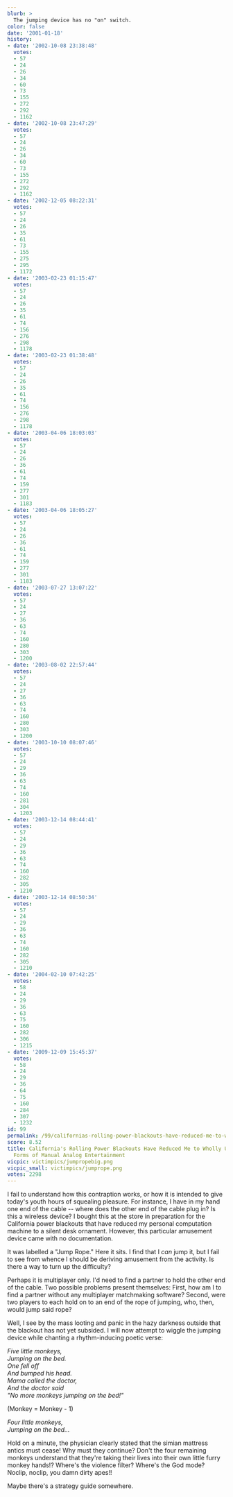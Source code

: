 ```yaml
---
blurb: >
  The jumping device has no "on" switch.
color: false
date: '2001-01-18'
history:
- date: '2002-10-08 23:38:48'
  votes:
  - 57
  - 24
  - 26
  - 34
  - 60
  - 73
  - 155
  - 272
  - 292
  - 1162
- date: '2002-10-08 23:47:29'
  votes:
  - 57
  - 24
  - 26
  - 34
  - 60
  - 73
  - 155
  - 272
  - 292
  - 1162
- date: '2002-12-05 08:22:31'
  votes:
  - 57
  - 24
  - 26
  - 35
  - 61
  - 73
  - 155
  - 275
  - 295
  - 1172
- date: '2003-02-23 01:15:47'
  votes:
  - 57
  - 24
  - 26
  - 35
  - 61
  - 74
  - 156
  - 276
  - 298
  - 1178
- date: '2003-02-23 01:38:48'
  votes:
  - 57
  - 24
  - 26
  - 35
  - 61
  - 74
  - 156
  - 276
  - 298
  - 1178
- date: '2003-04-06 18:03:03'
  votes:
  - 57
  - 24
  - 26
  - 36
  - 61
  - 74
  - 159
  - 277
  - 301
  - 1183
- date: '2003-04-06 18:05:27'
  votes:
  - 57
  - 24
  - 26
  - 36
  - 61
  - 74
  - 159
  - 277
  - 301
  - 1183
- date: '2003-07-27 13:07:22'
  votes:
  - 57
  - 24
  - 27
  - 36
  - 63
  - 74
  - 160
  - 280
  - 303
  - 1200
- date: '2003-08-02 22:57:44'
  votes:
  - 57
  - 24
  - 27
  - 36
  - 63
  - 74
  - 160
  - 280
  - 303
  - 1200
- date: '2003-10-10 08:07:46'
  votes:
  - 57
  - 24
  - 29
  - 36
  - 63
  - 74
  - 160
  - 281
  - 304
  - 1203
- date: '2003-12-14 08:44:41'
  votes:
  - 57
  - 24
  - 29
  - 36
  - 63
  - 74
  - 160
  - 282
  - 305
  - 1210
- date: '2003-12-14 08:50:34'
  votes:
  - 57
  - 24
  - 29
  - 36
  - 63
  - 74
  - 160
  - 282
  - 305
  - 1210
- date: '2004-02-10 07:42:25'
  votes:
  - 58
  - 24
  - 29
  - 36
  - 63
  - 75
  - 160
  - 282
  - 306
  - 1215
- date: '2009-12-09 15:45:37'
  votes:
  - 58
  - 24
  - 29
  - 36
  - 64
  - 75
  - 160
  - 284
  - 307
  - 1232
id: 99
permalink: /99/californias-rolling-power-blackouts-have-reduced-me-to-wholly-unsatisfying-forms-of-manual-analog-entertainment/
score: 8.52
title: California's Rolling Power Blackouts Have Reduced Me to Wholly Unsatisfying
  Forms of Manual Analog Entertainment
vicpic: victimpics/jumpropebig.png
vicpic_small: victimpics/jumprope.png
votes: 2298
---
```


I fail to understand how this contraption works, or how it is intended
to give today's youth hours of squealing pleasure. For instance, I have
in my hand one end of the cable -- where does the other end of the cable
plug in? Is this a wireless device? I bought this at the store in
preparation for the California power blackouts that have reduced my
personal computation machine to a silent desk ornament. However, this
particular amusement device came with no documentation.

It was labelled a "Jump Rope." Here it sits. I find that I *can* jump
it, but I fail to see from whence I should be deriving amusement from
the activity. Is there a way to turn up the difficulty?

Perhaps it is multiplayer only. I'd need to find a partner to hold the
other end of the cable. Two possible problems present themselves: First,
how am I to find a partner without any multiplayer matchmaking software?
Second, were two players to each hold on to an end of the rope of
jumping, who, then, would jump said rope?

Well, I see by the mass looting and panic in the hazy darkness outside
that the blackout has not yet subsided. I will now attempt to wiggle the
jumping device while chanting a rhythm-inducing poetic verse:

*Five little monkeys,  
 Jumping on the bed.  
 One fell off  
 And bumped his head.  
 Mama called the doctor,  
 And the doctor said  
 "No more monkeys jumping on the bed!"*

(Monkey = Monkey - 1)

*Four little monkeys,  
 Jumping on the bed...*

Hold on a minute, the physician clearly stated that the simian mattress
antics must cease! Why must they continue? Don't the four remaining
monkeys understand that they're taking their lives into their own little
furry monkey hands!? Where's the violence filter? Where's the God mode?
Noclip, noclip, you damn dirty apes!!

Maybe there's a strategy guide somewhere.
